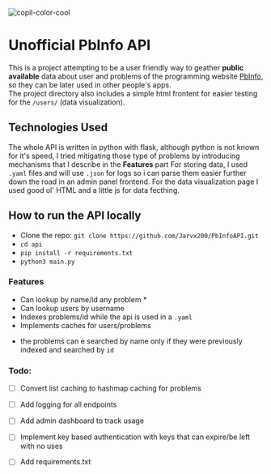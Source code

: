 
![copil-color-cool](https://github.com/Jarvx200/PbInfoAPI/assets/147537737/b3aec21d-7e51-47e7-9c35-4a83cd6f63d0)


# Unofficial PbInfo API

This is a project attempting to be a user friendly way to geather **public available** data about user and problems of the programming website [PbInfo](www.pbinfo.ro), so they can be later used in other people's apps. \
The project directory also includes a simple html frontent for easier testing for the `/users/` (data visualization).

## Technologies Used

The whole API is written in python with flask, although python is not known for it's speed, I tried mitigating those type of problems by introducing mechanisms that I describe in the **Features** part
For storing data, I used `.yaml` files and will use `.json` for logs so i can parse them easier further down the road in an admin panel frontend.
For the data visualization page I used good ol' HTML and a little js for data fecthing.

## How to run the API locally 
-  Clone the repo: `git clone https://github.com/Jarvx200/PbInfoAPI.git`
- `cd api`
- `pip install -r requirements.txt`
- `python3 main.py`


### Features
  - Can lookup by name/id any problem *
  - Can lookup users by username
  - Indexes problems/id while the api is used in a `.yaml`
  - Implements caches for users/problems

  * the problems can e searched by name only if they were previously indexed and searched by `id`

### Todo:
  - [ ] Convert list caching to hashmap caching for problems
  - [ ] Add logging for all endpoints
  - [ ] Add admin dashboard to track usage
  - [ ] Implement key based authentication with keys that can expire/be left with no uses
  - [ ] Add requirements.txt

